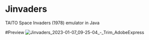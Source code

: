 # Jinvaders
TAITO Space Invaders (1978) emulator in Java

#Preview
![Jinvaders_2023-01-07_09-25-04_-_Trim_AdobeExpress](https://user-images.githubusercontent.com/45200489/211151035-fb076a5e-db6c-4c0a-98be-ea61b15e117f.gif)

